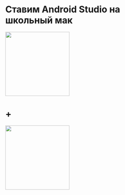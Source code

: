 # Ставим Android Studio на школьный мак
<img src="http://pngimg.com/uploads/android_logo/android_logo_PNG12.png" width="200">

# +

<img src="https://applicant.21-school.ru/assets/school21-6c723596727df2f81ae438d54dbebc201a946c88bd5b78de4b2457bc695b59b0.svg" width="200">
